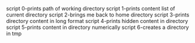 script 0-prints path of working directory
script 1-prints content list of current directory
script 2-brings me back to home directory
script 3-prints directory content in long format
script 4-prints hidden content in directory
script 5-prints content in directory numerically
script 6-creates a directory in tmp

